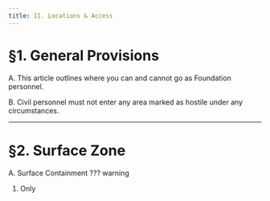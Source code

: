 ```yaml
---
title: II. Locations & Access
---
```


# §1. General Provisions

A. This article outlines where you can and cannot go as Foundation personnel.

B. Civil personnel must not enter any area marked as hostile under any circumstances.

---

# §2. Surface Zone

A. Surface Containment ??? warning

1. Only 